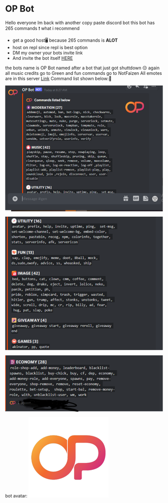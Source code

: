 # OP Bot
Hello everyone
Im back with another copy paste discord bot
this bot has 265 commands ❗ what i recommend
- get a good host🖥️ because 265 commands is **ALOT**
- host on repl since repl is best option
- DM my owner your bots invite link
- And invite the bot itself [HERE](https://discord.com/api/oauth2/authorize?client_id=896133866874613820&permissions=8&scope=bot)
 
 
the bots name is OP Bot named after a bot that just got shuttdown 😔
again all music credits go to Green and fun commands go to NotFaizen
All emotes are in this server [Link](https://discord.gg/t759rpbgDG)
Command list shown below:🥂

![Page 1](https://github.com/Snipedprox/OP_Bot/blob/main/Preview/ss1.png?raw=true)

![Page 2](https://github.com/Snipedprox/OP_Bot/blob/main/Preview/ss2.png?raw=true)

![Page 3](https://github.com/Snipedprox/OP_Bot/blob/main/Preview/ss3.png?raw=true)


bot avatar: ![Avatar](https://github.com/Snipedprox/OP_Bot/blob/main/Preview/op.png?raw=true)

